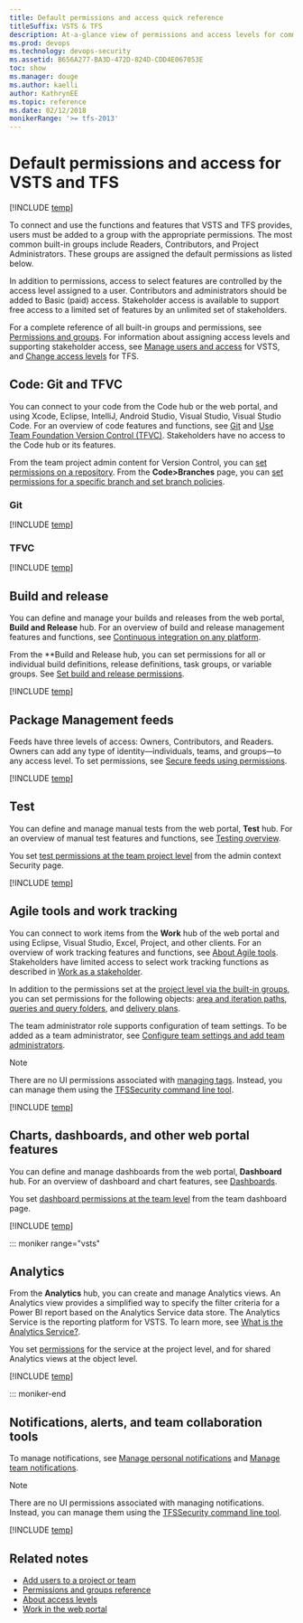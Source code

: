 ```yaml
---
title: Default permissions and access quick reference
titleSuffix: VSTS & TFS 
description: At-a-glance view of permissions and access levels for common user tasks for Visual Studio Team Services and Team Foundation Server 
ms.prod: devops
ms.technology: devops-security
ms.assetid: B656A277-BA3D-472D-824D-CDD4E067053E
toc: show
ms.manager: douge
ms.author: kaelli
author: KathrynEE
ms.topic: reference
ms.date: 02/12/2018
monikerRange: '>= tfs-2013'
---
```


# Default permissions and access for VSTS and TFS 

[!INCLUDE [temp](../_shared/version-vsts-tfs-all-versions.md)]

To connect and use the functions and features that VSTS and TFS provides, users must be added to a group with the appropriate permissions. The most common built-in groups include Readers, Contributors, and Project Administrators. These groups are assigned the default permissions as listed below. 

In addition to permissions, access to select features are controlled by the access level assigned to a user. Contributors and administrators should be added to Basic (paid) access. Stakeholder access is available to support free access to a limited set of features by an unlimited set of stakeholders. 

For a complete reference of all built-in groups and permissions, see [Permissions and groups](permissions.md). For information about assigning access levels and supporting stakeholder access, see [Manage users and access](../accounts/add-account-users-assign-access-levels.md) for VSTS, and [Change access levels](change-access-levels.md) for TFS. 


## Code: Git and TFVC  

You can connect to your code from the Code hub or the web portal, and using Xcode, Eclipse, IntelliJ, Android Studio, Visual Studio, Visual Studio Code. For an overview of code features and functions, see [Git](../git/overview.md) and [Use Team Foundation Version Control (TFVC)](../tfvc/overview.md). Stakeholders have no access to the Code hub or its features.

From the team project admin content for Version Control, you can [set permissions on a repository](set-git-tfvc-repository-permissions.md). From the **Code>Branches** page, you can [set permissions for a specific branch and set branch policies](../git/branch-permissions.md). 

### Git
[!INCLUDE [temp](_shared/code-git.md)]

### TFVC 
[!INCLUDE [temp](_shared/code-tfvc.md)]



## Build and release

You can define and manage your builds and releases from the web portal, **Build and Release** hub. For an overview of build and release management features and functions, see [Continuous integration on any platform](../pipelines/overview.md).

From the **Build and Release hub, you can set permissions for all or individual build definitions, release definitions, task groups, or variable groups. See [Set build and release permissions](../pipelines/policies/set-permissions.md). 

[!INCLUDE [temp](_shared/build-release.md)]

## Package Management feeds

Feeds have three levels of access: Owners, Contributors, and Readers. Owners can add any type of identity&mdash;individuals, teams, and groups&mdash;to any access level. To set permissions, see [Secure feeds using permissions](../package/feeds/feed-permissions.md).

[!INCLUDE [temp](_shared/package-feeds.md)]

## Test

You can define and manage manual tests from the web portal, **Test** hub. For an overview of manual test features and functions, see [Testing overview](../manual-test/index.md).  

You set [test permissions at the team project level](set-project-collection-level-permissions.md) from the admin context Security page.  

[!INCLUDE [temp](_shared/test.md)]

## Agile tools and work tracking

You can connect to work items from the **Work** hub of the web portal and using Eclipse, Visual Studio, Excel, Project, and other clients. For an overview of work tracking features and functions, see [About Agile tools](../work/backlogs/overview.md). Stakeholders have limited access to select work tracking functions as described in [Work as a stakeholder](../security/get-started-stakeholder.md).  

In addition to the permissions set at the [project level via the built-in groups](set-project-collection-level-permissions.md), you can set permissions for the following objects: [area and iteration paths](../security/set-permissions-access-work-tracking.md), [queries and query folders](../work/track/set-query-permissions.md), and [delivery plans](set-permissions-access-work-tracking.md#plan-permissions).  

The team administrator role supports configuration of team settings. To be added as a team administrator, see [Configure team settings and add team administrators](../work/scale/add-team-administrator.md). 

>[!NOTE]  
>There are no UI permissions associated with [managing tags](../work/track/add-tags-to-work-items.md). Instead, you can manage them using the [TFSSecurity command line tool](../tfs-server/command-line/tfssecurity-cmd.md#collection-level-permissions).   


[!INCLUDE [temp](_shared/work.md)]



## Charts, dashboards, and other web portal features 

You can define and manage dashboards from the web portal, **Dashboard** hub. For an overview of dashboard and chart features, see [Dashboards](../report/dashboards/overview.md). 

You set [dashboard permissions at the team level](../report/dashboards/dashboard-permissions.md) from the team dashboard page. 


[!INCLUDE [temp](_shared/report.md)]



::: moniker range="vsts"

## Analytics

From the **Analytics** hub, you can create and manage Analytics views. An Analytics view provides a simplified way to specify the filter criteria for a Power BI report based on the Analytics Service data store. The Analytics Service is the reporting platform for VSTS. To learn more, see [What is the Analytics Service?](../report/analytics/what-is-analytics.md). 

You set [permissions](../report/analytics/analytics-security.md) for the service at the project level, and for shared Analytics views at the object level. 

[!INCLUDE [temp](_shared/analytics.md)]


::: moniker-end

## Notifications, alerts, and team collaboration tools 

To manage notifications, see [Manage personal notifications](../notifications/manage-personal-notifications.md) and [Manage team notifications](../collaborate/manage-team-notifications.md).

>[!NOTE]  
>There are no UI permissions associated with managing notifications. Instead, you can manage them using the [TFSSecurity command line tool](../tfs-server/command-line/tfssecurity-cmd.md#collection-level-permissions).

[!INCLUDE [temp](_shared/collaborate.md)]

 




## Related notes

- [Add users to a project or team](../security/add-users-team-project.md)  
- [Permissions and groups reference](permissions.md)  
- [About access levels](access-levels.md)
- [Work in the web portal](../user-guide/work-web-portal.md) 

 